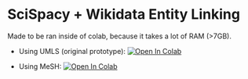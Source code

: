 # SciSpacy + Wikidata Entity Linking

Made to be ran inside of colab, because it takes a lot of RAM (>7GB).

* Using UMLS (original prototype): <a href="https://colab.research.google.com/github/lubianat/ann/blob/main/prototypes/notebooks/scispacy_linking_via_umls.ipynb" target="_parent"><img src="https://colab.research.google.com/assets/colab-badge.svg" alt="Open In Colab"/></a>

* Using MeSH: <a href="https://colab.research.google.com/github/lubianat/ann/blob/main/prototypes/notebooks/scispacy_linking_via_mesh.ipynb" target="_parent"><img src="https://colab.research.google.com/assets/colab-badge.svg" alt="Open In Colab"/></a>
